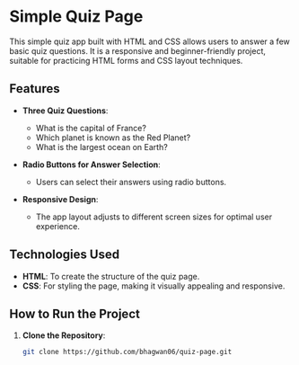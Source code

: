 # Simple Quiz Page

This simple quiz app built with HTML and CSS allows users to answer a few basic quiz questions. 
It is a responsive and beginner-friendly project, suitable for practicing HTML forms and CSS layout techniques.

## Features

- **Three Quiz Questions**: 
  - What is the capital of France?
  - Which planet is known as the Red Planet?
  - What is the largest ocean on Earth?
  
- **Radio Buttons for Answer Selection**: 
  - Users can select their answers using radio buttons.
  
- **Responsive Design**: 
  - The app layout adjusts to different screen sizes for optimal user experience.

## Technologies Used

- **HTML**: To create the structure of the quiz page.
- **CSS**: For styling the page, making it visually appealing and responsive.

## How to Run the Project

1. **Clone the Repository**:
   ```bash
   git clone https://github.com/bhagwan06/quiz-page.git
